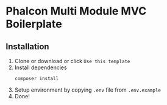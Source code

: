 # Phalcon Multi Module MVC Boilerplate

## Installation

1. Clone or download or click `Use this template`
2. Install dependencies
    ```shell script
    composer install
    ```
3. Setup environment by copying `.env` file from `.env.example`
4. Done! 
